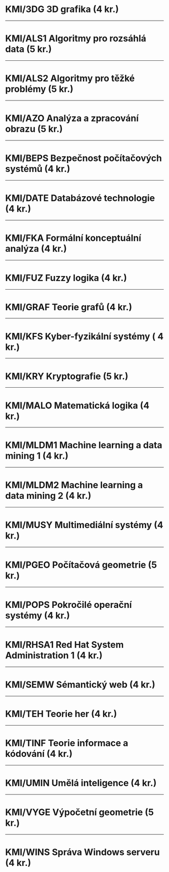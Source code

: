 # KMI/3DG 3D grafika (4 kr.)

---
# KMI/ALS1 Algoritmy pro rozsáhlá data (5 kr.)

---
# KMI/ALS2 Algoritmy pro těžké problémy (5 kr.)

---
# KMI/AZO Analýza a zpracování obrazu (5 kr.)

---

# KMI/BEPS Bezpečnost počítačových systémů (4 kr.)

---
# KMI/DATE Databázové technologie (4 kr.)

---
# KMI/FKA Formální konceptuální analýza (4 kr.)

---
# KMI/FUZ Fuzzy logika (4 kr.)

---
# KMI/GRAF Teorie grafů (4 kr.)

---
# KMI/KFS Kyber-fyzikální systémy ( 4 kr.)

---
# KMI/KRY Kryptografie (5 kr.)

---
# KMI/MALO Matematická logika (4 kr.)

---
# KMI/MLDM1 Machine learning a data mining 1 (4 kr.)

---
# KMI/MLDM2 Machine learning a data mining 2 (4 kr.)

---
# KMI/MUSY Multimediální systémy (4 kr.)

---
# KMI/PGEO Počítačová geometrie (5 kr.)

---
# KMI/POPS Pokročilé operační systémy (4 kr.)

---
# KMI/RHSA1 Red Hat System Administration 1 (4 kr.)

---
# KMI/SEMW Sémantický web (4 kr.)

---
# KMI/TEH Teorie her (4 kr.)

---
# KMI/TINF Teorie informace a kódování (4 kr.)

---
# KMI/UMIN Umělá inteligence (4 kr.)

---
# KMI/VYGE Výpočetní geometrie (5 kr.)

---
# KMI/WINS Správa Windows serveru (4 kr.)
